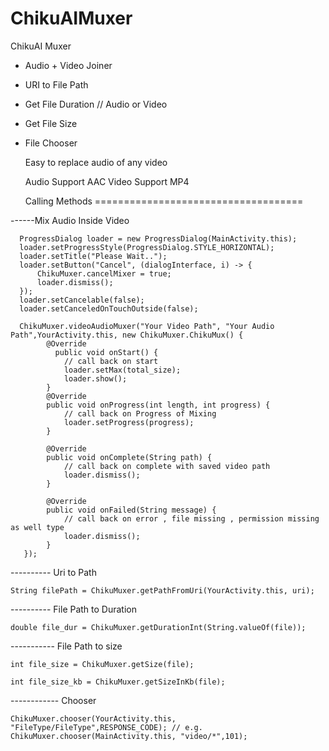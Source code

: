 # ChikuAIMuxer
ChikuAI Muxer 

* Audio + Video Joiner
* URI to File Path
* Get File Duration // Audio or Video
* Get File Size
* File Chooser


  Easy to replace audio of any video


  Audio Support AAC
  Video Support MP4



  Calling Methods ====================================

------Mix Audio Inside Video


      ProgressDialog loader = new ProgressDialog(MainActivity.this);
      loader.setProgressStyle(ProgressDialog.STYLE_HORIZONTAL);
      loader.setTitle("Please Wait..");
      loader.setButton("Cancel", (dialogInterface, i) -> {
          ChikuMuxer.cancelMixer = true;
          loader.dismiss();
      });
      loader.setCancelable(false);
      loader.setCanceledOnTouchOutside(false);
        
      ChikuMuxer.videoAudioMuxer("Your Video Path", "Your Audio Path",YourActivity.this, new ChikuMuxer.ChikuMux() {
            @Override
              public void onStart() {
                // call back on start
                loader.setMax(total_size);
                loader.show();
            }
            @Override
            public void onProgress(int length, int progress) {
                // call back on Progress of Mixing
                loader.setProgress(progress);
            }

            @Override
            public void onComplete(String path) {
                // call back on complete with saved video path
                loader.dismiss();
            }

            @Override
            public void onFailed(String message) {
                // call back on error , file missing , permission missing as well type 
                loader.dismiss();
            }
       });


---------- Uri to Path 

    String filePath = ChikuMuxer.getPathFromUri(YourActivity.this, uri);



---------- File Path to Duration 

    double file_dur = ChikuMuxer.getDurationInt(String.valueOf(file));


----------- File Path to size 


    int file_size = ChikuMuxer.getSize(file);
    
    int file_size_kb = ChikuMuxer.getSizeInKb(file);


------------ Chooser 

    ChikuMuxer.chooser(YourActivity.this, "FileType/FileType",RESPONSE_CODE); // e.g. ChikuMuxer.chooser(MainActivity.this, "video/*",101); 


